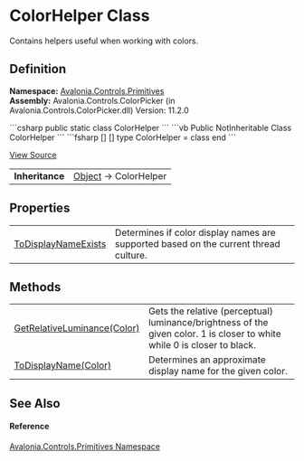 # ColorHelper Class


Contains helpers useful when working with colors.



## Definition
**Namespace:** <a href="N_Avalonia_Controls_Primitives">Avalonia.Controls.Primitives</a>  
**Assembly:** Avalonia.Controls.ColorPicker (in Avalonia.Controls.ColorPicker.dll) Version: 11.2.0

<Tabs groupId="api-code-preview">
<TabItem value="csharp" label="C#">
```csharp
public static class ColorHelper
```
</TabItem>
<TabItem value="vb" label="VB">
```vb
Public NotInheritable Class ColorHelper
```
</TabItem>
<TabItem value="fsharp" label="F#">
```fsharp
[<AbstractClassAttribute>]
[<SealedAttribute>]
type ColorHelper = class end
```
</TabItem>
</Tabs>



<a href="https://github.com/AvaloniaUI/Avalonia/tree/master/src/Avalonia.Controls.ColorPicker/Helpers/ColorHelper.cs" title="View the source code">View Source</a>

<table>
<tr><td><strong>Inheritance</strong></td><td><a href="https://learn.microsoft.com/dotnet/api/system.object" target="_blank" rel="noopener noreferrer">Object</a>  →  ColorHelper</td></tr>
</table>



## Properties
<table>
<tr>
<td><a href="P_Avalonia_Controls_Primitives_ColorHelper_ToDisplayNameExists">ToDisplayNameExists</a></td>
<td>Determines if color display names are supported based on the current thread culture.</td>
</tr>
</table>

## Methods
<table>
<tr>
<td><a href="M_Avalonia_Controls_Primitives_ColorHelper_GetRelativeLuminance">GetRelativeLuminance(Color)</a></td>
<td>Gets the relative (perceptual) luminance/brightness of the given color. 1 is closer to white while 0 is closer to black.</td>
</tr>
<tr>
<td><a href="M_Avalonia_Controls_Primitives_ColorHelper_ToDisplayName">ToDisplayName(Color)</a></td>
<td>Determines an approximate display name for the given color.</td>
</tr>
</table>

## See Also


#### Reference
<a href="N_Avalonia_Controls_Primitives">Avalonia.Controls.Primitives Namespace</a>  

